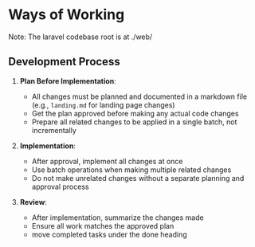 # Ways of Working

Note: The laravel codebase root is at ./web/

## Development Process

1. **Plan Before Implementation**:
   - All changes must be planned and documented in a markdown file (e.g., `landing.md` for landing page changes)
   - Get the plan approved before making any actual code changes
   - Prepare all related changes to be applied in a single batch, not incrementally

2. **Implementation**:
   - After approval, implement all changes at once
   - Use batch operations when making multiple related changes
   - Do not make unrelated changes without a separate planning and approval process

3. **Review**:
   - After implementation, summarize the changes made
   - Ensure all work matches the approved plan
   - move completed tasks under the done heading